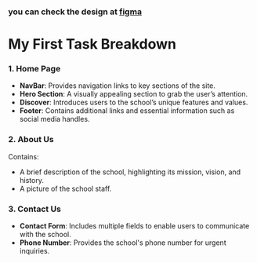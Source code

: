 ### you can check the design at [figma](https://www.figma.com/design/uBkHYYdF0L9vpt77AXc21s/Untitled?node-id=0-1&t=oO0e2enqLAPrePm4-1)

# My First Task Breakdown

### 1. Home Page
- **NavBar**: Provides navigation links to key sections of the site.
- **Hero Section**: A visually appealing section to grab the user’s attention.
- **Discover**: Introduces users to the school’s unique features and values.
- **Footer**: Contains additional links and essential information such as social media handles.

### 2. About Us
Contains:
- A brief description of the school, highlighting its mission, vision, and history.
- A picture of the school staff.

### 3. Contact Us
- **Contact Form**: Includes multiple fields to enable users to communicate with the school.
- **Phone Number**: Provides the school's phone number for urgent inquiries.


